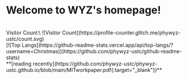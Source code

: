 # Welcome to WYZ's homepage!
<br />
Visitor Count:\
![Visitor Count](https://profile-counter.glitch.me/phywyz-ustc/count.svg)
<br />
[![Top Langs](https://github-readme-stats.vercel.app/api/top-langs/?username=Christmas)](https://github.com/phywyz-ustc/github-readme-stats)
<br />
**[reading recently](https://github.com/phywyz-ustc/phywyz-ustc.github.io/blob/main/MITworkpaper.pdf{:target="_blank"})**

